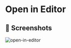 # Open in Editor

## 📸 Screenshots
![open-in-editor](https://github.com/user-attachments/assets/a622fa8e-c888-43f8-bdf6-e58058da5512)